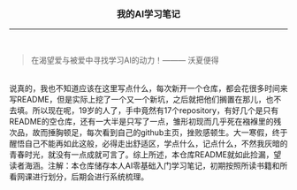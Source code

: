 <h3 align="center">我的AI学习笔记</h3>
<hr>
<br>
<blockquote>在渴望爱与被爱中寻找学习AI的动力！——— 沃夏便得</blockquote>
<br>
<div>说真的，我也不知道应该在这里写点什么，每次新开一个仓库，都会花很多时间来写README，但是实际上挖了一个又一个新坑，之后就把他们搁置在那儿，也不去填。所以现在呢，19岁的人了，手中竟然有17个repository，有好几个是只有README的空仓库，还有一大半是只写了一点，雏形初现而几乎死在襁褓里的残次品，故而捶胸顿足，每次看到自己的github主页，挫败感顿生。大一寒假，终于醒悟自己不能再如此这般，必得走出舒适区，学点什么，记点什么，不然我灰暗的青春时光，就没有一点成就可言了。综上所述，本仓库README就如此捡漏，望读者海涵。注解：本仓库储存本人AI零基础入门学习笔记，初期按照所读书籍和所看网课进行划分，后期会进行系统梳理。</div>
